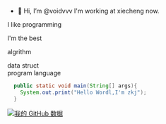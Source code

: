 - 👋 Hi, I’m @voidvvv
I'm working at xiecheng now.


I like programming

I'm the best

algrithm  

data struct  
program language

```java
  public static void main(String[] args){
    System.out.print("Hello Wordl,I'm zkj");
  }
```

[![我的 GitHub 数据](https://github-readme-stats.vercel.app/api?username=voidvvv)]()
<!---
voidvvv/voidvvv is a ✨ special ✨ repository because its `README.md` (this file) appears on your GitHub profile.
You can click the Preview link to take a look at your changes.
--->
